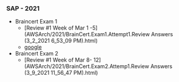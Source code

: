 ### SAP - 2021 
* Braincert Exam 1 
  * [Review #1  Week of Mar 1 -5](AWSArch/2021/BrainCert.Exam1.Attempt1.Review Answers (3_2_2021 6_53_09 PM).html) 
  * [google](https://www.google.com)
* Braincert Exam 2 
  * [Review #1  Week of Mar 8- 12](AWSArch/2021/BrainCert.Exam2.Attemp1.Review Answers (3_9_2021 11_56_47 PM).html)
